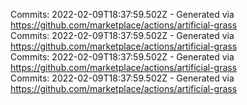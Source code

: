 Commits: 2022-02-09T18:37:59.502Z - Generated via https://github.com/marketplace/actions/artificial-grass
<br>
Commits: 2022-02-09T18:37:59.502Z - Generated via https://github.com/marketplace/actions/artificial-grass
<br>
Commits: 2022-02-09T18:37:59.502Z - Generated via https://github.com/marketplace/actions/artificial-grass
<br>
Commits: 2022-02-09T18:37:59.502Z - Generated via https://github.com/marketplace/actions/artificial-grass
<br>
